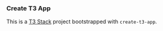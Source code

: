 
#
### Create T3 App

This is a [T3 Stack](https://create.t3.gg/) project bootstrapped with `create-t3-app`.

